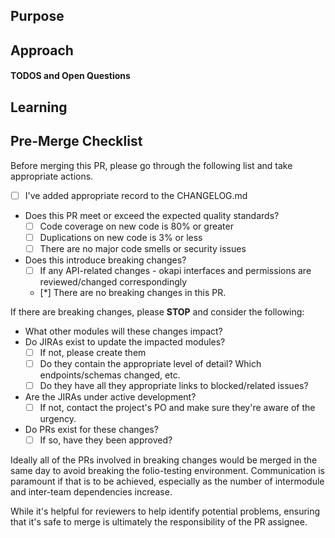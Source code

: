 <!--
  If you have a relevant JIRA issue number, please put it in the issue title.
  Example: MODORDERS-70 Orders schema updates
-->

## Purpose
<!--
  Why are you making this change? There is nothing more important
  to provide to the reviewer and to future readers than the cause
  that gave rise to this pull request. Be careful to avoid circular
  statements like "the purpose is to update the schema." and
  instead provide an explanation like "there is more data to be provided and stored for Purchase Orders
  which is currently missing in the schema"

  The purpose may seem self-evident to you now, but the standard to
  hold yourself to should be "can a developer parachuting into this
  project reconstruct the necessary context merely by reading this
  section."

  If you have a relevant JIRA issue, add a link directly to the issue URL here.
  Example: https://issues.folio.org/browse/MODORDERS-70
 -->

## Approach
<!--
 How does this change fulfill the purpose? It's best to talk
 high-level strategy and avoid code-splaining the commit history.

 The goal is not only to explain what you did, but help other
 developers *work* with your solution in the future.
-->

#### TODOS and Open Questions
<!-- OPTIONAL
- [ ] Use GitHub checklists. When solved, check the box and explain the answer.
-->

## Learning
<!-- OPTIONAL
  Help out not only your reviewer, but also your fellow developer!
  Sometimes there are key pieces of information that you used to come up
  with your solution. Don't let all that hard work go to waste! A
  pull request is a *perfect opportunity to share the learning that
  you did. Add links to blog posts, patterns, libraries or addons used
  to solve this problem.
-->

## Pre-Merge Checklist
Before merging this PR, please go through the following list and take appropriate actions.
- [ ] I've added appropriate record to the CHANGELOG.md
- Does this PR meet or exceed the expected quality standards?
  - [ ] Code coverage on new code is 80% or greater
  - [ ] Duplications on new code is 3% or less
  - [ ] There are no major code smells or security issues
- Does this introduce breaking changes?
  - [ ] If any API-related changes - okapi interfaces and permissions are reviewed/changed correspondingly
  - [*] There are no breaking changes in this PR.

If there are breaking changes, please **STOP** and consider the following:

- What other modules will these changes impact?
- Do JIRAs exist to update the impacted modules?
  - [ ] If not, please create them
  - [ ] Do they contain the appropriate level of detail?  Which endpoints/schemas changed, etc.
  - [ ] Do they have all they appropriate links to blocked/related issues?
- Are the JIRAs under active development?
  - [ ] If not, contact the project's PO and make sure they're aware of the urgency.
- Do PRs exist for these changes?
  - [ ] If so, have they been approved?

Ideally all of the PRs involved in breaking changes would be merged in the same day to avoid breaking the folio-testing environment.  Communication is paramount if that is to be achieved, especially as the number of intermodule and inter-team dependencies increase.

While it's helpful for reviewers to help identify potential problems, ensuring that it's safe to merge is ultimately the responsibility of the PR assignee.
